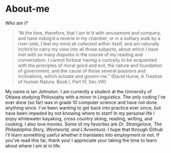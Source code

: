 # About-me
*Who am I?*
> “At the time, therefore, that I am tir’d with amusement and company, and have indulg’d a reverie in my chamber, or in a solitary walk by a river-side, I feel my mind all collected within itself, and am naturally inclin’d to carry my view into all those subjects, about which I have met with so many disputes in the course of my reading and conversation. I cannot forbear having a curiosity to be acquainted with the principles of moral good and evil, the nature and foundation of government, and the cause of those several passions and inclinations, which actuate and govern me.” (David Hume, A Treatise of Human Nature, Book I, Part IV, Sec.VIII) 

My name is Ian Johnston. I am currently a student at the University of Ottawa studying Philosophy with a minor in Linguistics. The only coding I've ever done (so far) was in grade 10 computer science and have not done anything since. I've been wanting to get back into practice ever since, but have been impeded by not knowing where to start! In my personal life I enjoy whitewater kayaking, cross country skiing, reading, writing, and cooking. I also love movies. Some of my favorites are *Dr. Strangelove, The Philadelphia Story, Westworld, and L'Avventura.* I hope that through Github I'll learn something useful whether it translates into employment or not. If you've read this far, thank you! I appreciate your taking the time to learn about where I am at in life.
